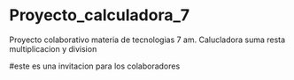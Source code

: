 # Proyecto_calculadora_7
Proyecto colaborativo materia de tecnologias 7 am. Calucladora suma resta multiplicacion y division


#este es una invitacion para los colaboradores
